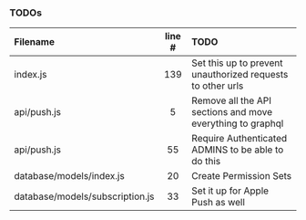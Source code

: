 ### TODOs
| Filename | line # | TODO
|:------|:------:|:------
| index.js | 139 | Set this up to prevent unauthorized requests to other urls
| api/push.js | 5 | Remove all the API sections and move everything to graphql
| api/push.js | 55 | Require Authenticated ADMINS to be able to do this
| database/models/index.js | 20 | Create Permission Sets
| database/models/subscription.js | 33 | Set it up for Apple Push as well